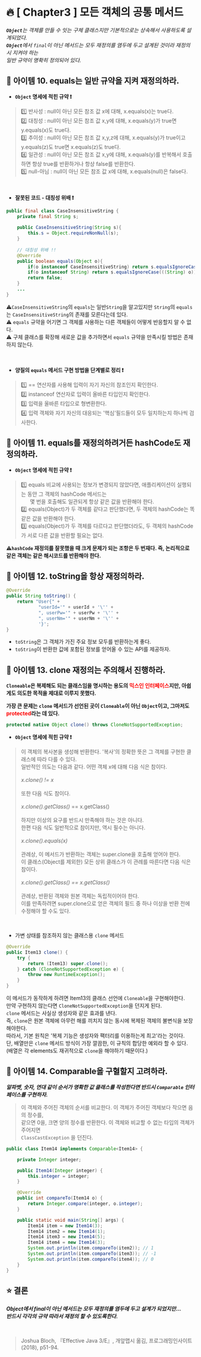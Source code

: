 # 🔥 [ Chapter3 ] 모든 객체의 공통 메서드
_<span style='font-weight: bold;'>`Object`</span>는 객체를 만들 수 잇는 구체 클래스지만 기본적으로는 상속해서 사용하도록 설계되었다.<br>_
_<span style='font-weight: bold;'>`Object`</span>에서 `final`이 아닌 메서드는 모두 재정의를 염두에 두고 설계된 것이라 재정의 시 지켜야 하는<br>_
_일반 규약이 명확히 정의되어 있다._

## 🎯  아이템 10. equals는 일반 규약을 지켜 재정의하라.
+ **`Object` 명세에 적힌 규약 ❗**
> 1️⃣ 반사성 : null이 아닌 모든 참조 값 x에 대해, x.equals(x)는 true다.<br>
> 2️⃣ 대칭성 : null이 아닌 모든 참조 값 x,y에 대해, x.equals(y)가 true면 y.equals(x)도 true다.<br>
> 3️⃣ 추이성 : null이 아닌 모든 참조 값 x,y,z에 대해, x.equals(y)가 true이고 y.equals(z)도 true면 x.equals(z)도 true다.<br>
> 4️⃣ 일관성 : null이 아닌 모든 참조 값 x,y에 대해, x.equals(y)를 반복해서 호출하면 항상 true를 반환하거나 항상 false를 반환한다.<br>
> 5️⃣ null-아님 : null이 아닌 모든 참조 값 x에 대해, x.equals(null)은 false다.<br>

 <br>

+ **잘못된 코드 - 대칭성 위배 ❗**
```java
public final class CaseInsensitiveString {
    private final String s;
    
    public CaseInsensitiveString(String s){
        this.s = Object.requireNonNull(s);
    }
    
    // 대칭성 위배 !!
    @Override
    public boolean equals(Object o){
        if(o instanceof CaseInsensitiveString) return s.equalsIgnoreCase(((CaseInsensitiveString) o).s);
        if(o instanceof String) return s.equalsIgnoreCase(((String) o));
        return false;
    }
    ... 
}
```
⚠️`CaseInsensitiveString`의 `equals`는 일반`String`을 알고있지만 `String`의 `equals`는 `CaseInsensitiveString`의 존재를 모른다는데 있다.<br>
⚠️ `equals` 규약을 어기면 그 객체를 사용하는 다른 객체들이 어떻게 반응할지 알 수 없다.<br>
⚠️ 구체 클래스를 확장해 새로운 값을 추가하면서 `equals` 규약을 만족시킬 방법은 존재하지 않는다.<br><br><br>

+ **양질의 `equals` 메서드 구현 방법을 단계별로 정리 ❗**
> 1️⃣ == 연산자를 사용해 입력이 자기 자신의 참조인지 확인한다.<br>
> 2️⃣ instanceof 연산자로 입력이 올바른 타입인지 확인한다.<br>
> 3️⃣ 입력을 올바른 타입으로 형변환한다.<br>
> 4️⃣ 입력 객체와 자기 자신의 대응되는 '핵심'필드들이 모두 일치하는지 하나씩 검사한다.<br>


## 🎯  아이템 11. equals를 재정의하려거든 hashCode도 재정의하라.
+ **`Object` 명세에 적힌 규약 ❗**
> 1️⃣ equals 비교에 사용되는 정보가 변경되지 않았다면, 애플리케이션이 실행되는 동안 그 객체의 hashCode 메서드는 <br>&nbsp; &nbsp; &nbsp; 몇 번을 호출해도 일관되게 항상 같은 값을 반환해야 한다.<br>
> 2️⃣ equals(Object)가 두 객체를 같다고 판단했다면, 두 객체의 hashCode는 똑같은 값을 반환해야 한다.<br>
> 3️⃣ equals(Object)가 두 객체를 다르다고 판단했더라도, 두 객체의 hashCode가 서로 다른 값을 반환할 필요는 없다.<br>

**⚠️`hashCode` 재정의를 잘못했을 때 크게 문제가 되는 조항은 두 번재다. 즉, 논리적으로 같은 객체는 같은 해시코드를 반환해야 한다.**


## 🎯  아이템 12. toString을 항상 재정의하라.
```java
@Override
public String toString() {
    return "User{" +
            "userId='" + userId + '\'' +
            ", userPw='" + userPw + '\'' +
            ", userNm='" + userNm + '\'' +
            '}';
}
```
+ `toString`은 그 객체가 가진 주요 정보 모두를 반환하는게 좋다.
+ `toString`이 반환한 값에 포함된 정보를 얻어올 수 있는 API를 제공하자.

## 🎯  아이템 13. clone 재정의는 주의해서 진행하라.
**`Cloneable`은 복제해도 되는 클래스임을 명시하는 용도의 <span style='color: red;'>믹스인 인터페이스</span>지만, 아쉽게도 의도한 목적을 제대로 이루지 못했다.**

**가장 큰 문제는 `clone` 메서드가 선언된 곳이 `Cloneable`이 아닌 `Object`이고, 그마저도 <span style='color: red;'>protected</span>라는 데 있다.**
```java
protected native Object clone() throws CloneNotSupportedException;
```
+ **`Object` 명세에 적힌 규약 ❗**
> 이 객체의 복사본을 생성해 반환한다. '복사'의 정확한 뜻은 그 객체를 구현한 클래스에 따라 다를 수 있다.<br>
> 일반적인 의도는 다음과 같다. 어떤 객체 x에 대해 다음 식은 참이다.<br><br>
> _x.clone() != x_<br><br>
> 또한 다음 식도 참이다.<br><br>
> _x.clone().getClass()_ == x.getClass()<br><br>
> 하지만 이상의 요구를 반드시 만족해야 하는 것은 아니다.<br>
> 한편 다음 식도 일반적으로 참이지만, 역시 필수는 아니다.<br><br>
> _x.clone().equals(x)_<br><br>
> 관례상, 이 메서드가 반환하는 객체는 super.clone을 호출해 얻어야 한다.<br>
> 이 클래스(Object를 제외한) 모든 상위 클래스가 이 관례를 따른다면 다음 식은 참이다.<br><br>
> _x.clone().getClass() == x.getClass()_<br><br>
> 관례상, 반환된 객체와 원본 객체는 독립적이어야 한다.<br>
> 이를 만족하려면 super.clone으로 얻은 객체의 필드 중 하나 이상을 반환 전에 수정해야 할 수도 있다.<br>


<br>

* 가변 상태를 참조하지 않는 클래스용 `clone` 메서드
```java
@Override
public Item13 clone() {
    try {
        return (Item13) super.clone();
    } catch (CloneNotSupportedException e) {
        throw new RuntimeException();
    }
}
```
이 메서드가 동작하게 하려면 Item13의 클래스 선언에 `Cloneable`을 구현해야한다.<br>
만약 구현하지 않는다면 `CloneNotSupportedException`을 던지게 된다.<br>
`clone` 메서드는 사실상 생성자와 같은 효과를 낸다.<br>
즉, `clone`은 원본 객체에 아무런 해를 끼치지 않는 동시에 복제된 객체의 불변식을 보장해야한다.<br>
따라서, 기본 원칙은 '복제 기능은 생성자와 팩터리를 이용하는게 최고'라는 것이다.<br>
단, 배열만은 `clone` 메서드 방식이 가장 깔끔한, 이 규칙의 합당한 예외라 할 수 있다.<br>
(배열은 각 elements도 재귀적으로 `clone`을 해야하기 때문이다.)


## 🎯  아이템 14. Comparable을 구혈할지 고려하라.
_**알파벳, 숫자, 연대 같이 순서가 명확한 값 클래스를 작성한다면 반드시 `Comparable` 인터페이스를 구현하자.**_
> 이 객체와 주어진 객체의 순서를 비교한다. 이 객체가 주어진 객체보다 작으면 음의 정수를,<br>
> 같으면 0을, 크면 양의 정수를 반환한다. 이 객체와 비교할 수 없는 타입의 객체가 주어지면<br>
> `ClassCastException` 을 던진다.

```java
public class Item14 implements Comparable<Item14> {

    private Integer integer;

    public Item14(Integer integer) {
        this.integer = integer;
    }

    @Override
    public int compareTo(Item14 o) {
        return Integer.compare(integer, o.integer);
    }

    public static void main(String[] args) {
        Item14 item = new Item14(3);
        Item14 item2 = new Item14(1);
        Item14 item3 = new Item14(5);
        Item14 item4 = new Item14(3);
        System.out.println(item.compareTo(item2)); // 1
        System.out.println(item.compareTo(item3)); // -1
        System.out.println(item.compareTo(item4)); // 0
    }
}
```
## ⭐ 결론
**_Object에서 final이 아닌 메서드는 모두 재정의를 염두에 두고 설계가 되었지만...<br>
반드시 각각의 규약 따라서 재정의 할 수 있도록한다._**


<br>

> Joshua Bloch, 『Effective Java 3/E』, 개앞맵시 옮김, 프로그래밍인사이트(2018), p51-94.